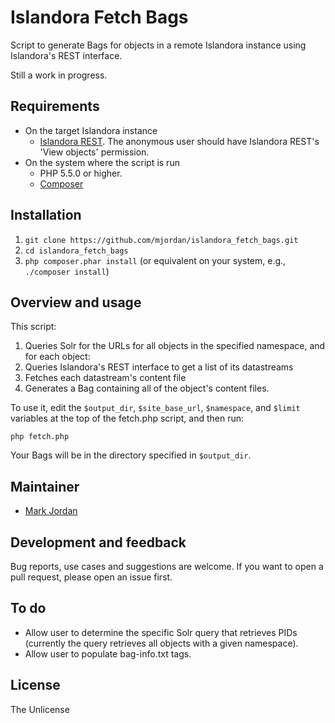 # Islandora Fetch Bags

Script to generate Bags for objects in a remote Islandora instance using Islandora's REST interface.

Still a work in progress.

## Requirements

* On the target Islandora instance
  * [Islandora REST](https://github.com/discoverygarden/islandora_rest). The anonymous user should have Islandora REST's 'View objects' permission.
* On the system where the script is run
  * PHP 5.5.0 or higher.
  * [Composer](https://getcomposer.org)

## Installation

1. `git clone https://github.com/mjordan/islandora_fetch_bags.git`
1. `cd islandora_fetch_bags`
1. `php composer.phar install` (or equivalent on your system, e.g., `./composer install`)

## Overview and usage

This script:

1. Queries Solr for the URLs for all objects in the specified namespace, and for each object:
1. Queries Islandora's REST interface to get a list of its datastreams
1. Fetches each datastream's content file
1. Generates a Bag containing all of the object's content files.

To use it, edit the `$output_dir`, `$site_base_url`, `$namespace`, and `$limit` variables at the top of the fetch.php script, and then run:

```
php fetch.php
```

Your Bags will be in the directory specified in `$output_dir`.

## Maintainer

* [Mark Jordan](https://github.com/mjordan)

## Development and feedback

Bug reports, use cases and suggestions are welcome. If you want to open a pull request, please open an issue first.

## To do

* Allow user to determine the specific Solr query that retrieves PIDs (currently the query retrieves all objects with a given namespace).
* Allow user to populate bag-info.txt tags.

## License

The Unlicense
